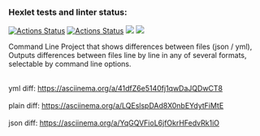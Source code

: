 ### Hexlet tests and linter status:
[![Actions Status](https://github.com/alexhmbg/java-project-71/actions/workflows/hexlet-check.yml/badge.svg)](https://github.com/alexhmbg/java-project-71/actions)
[![Actions Status](https://github.com/alexhmbg/java-project-71/actions/workflows/gradle.yml/badge.svg)](https://github.com/alexhmbg/java-project-71/actions)
<a href="https://codeclimate.com/github/alexhmbg/java-project-71/maintainability"><img src="https://api.codeclimate.com/v1/badges/9ec03c7934ddabbe2190/maintainability" /></a>
<a href="https://codeclimate.com/github/alexhmbg/java-project-71/test_coverage"><img src="https://api.codeclimate.com/v1/badges/9ec03c7934ddabbe2190/test_coverage" /></a>

Command Line Project that shows differences between files (json / yml),
Outputs differences between files line by line in any of several formats, selectable by command line options.

<br />yml diff:  https://asciinema.org/a/41dfZ6e5140fj1qwDaJQDwCT8 <br />
<br />plain diff:  https://asciinema.org/a/LQEslspDAd8X0nbEYdytFiMtE <br />
<br />json diff:  https://asciinema.org/a/YqGQVFioL6jfOkrHFedvRk1iO <br />